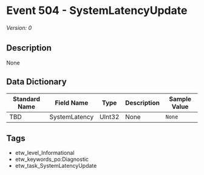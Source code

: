 # Event 504 - SystemLatencyUpdate
###### Version: 0

## Description
None

## Data Dictionary
|Standard Name|Field Name|Type|Description|Sample Value|
|---|---|---|---|---|
|TBD|SystemLatency|UInt32|None|`None`|

## Tags
* etw_level_Informational
* etw_keywords_po:Diagnostic
* etw_task_SystemLatencyUpdate